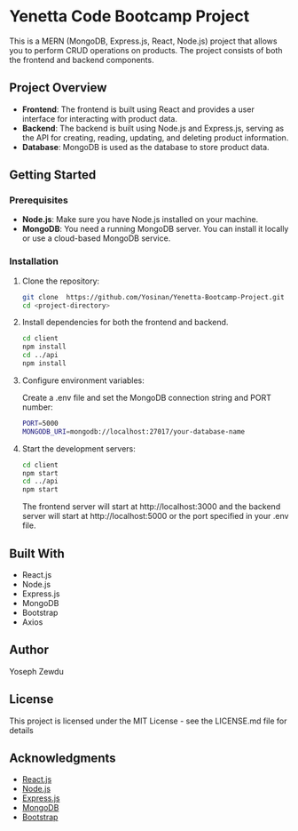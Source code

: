 # Yenetta Code Bootcamp Project 

This is a MERN (MongoDB, Express.js, React, Node.js) project that allows you to perform CRUD operations on products. The project consists of both the frontend and backend components.

## Project Overview

- **Frontend**: The frontend is built using React and provides a user interface for interacting with product data.
- **Backend**: The backend is built using Node.js and Express.js, serving as the API for creating, reading, updating, and deleting product information.
- **Database**: MongoDB is used as the database to store product data.

## Getting Started

### Prerequisites

- **Node.js**: Make sure you have Node.js installed on your machine.
- **MongoDB**: You need a running MongoDB server. You can install it locally or use a cloud-based MongoDB service.

### Installation

1. Clone the repository:

   ```bash
   git clone  https://github.com/Yosinan/Yenetta-Bootcamp-Project.git
   cd <project-directory>


    ```

2. Install dependencies for both the frontend and backend.

    ```bash
    cd client
    npm install
    cd ../api
    npm install
    ```
3. Configure environment variables:

    Create a .env file and set the MongoDB connection string and PORT number:
    
    ```bash
    PORT=5000
    MONGODB_URI=mongodb://localhost:27017/your-database-name
    
    ```
4. Start the development servers:

    ```bash
    cd client
    npm start
    cd ../api
    npm start
    ```

    The frontend server will start at http://localhost:3000 and 
    the backend server will start at http://localhost:5000 or 
    the port specified in your .env file.

## Built With

- React.js
- Node.js
- Express.js
- MongoDB
- Bootstrap
- Axios

## Author
Yoseph Zewdu

## License
This project is licensed under the MIT License - see the LICENSE.md file for details

## Acknowledgments

- [React.js](https://reactjs.org/)
- [Node.js](https://nodejs.org/)
- [Express.js](https://expressjs.com/)
- [MongoDB](https://www.mongodb.com/)
- [Bootstrap](https://getbootstrap.com/)



